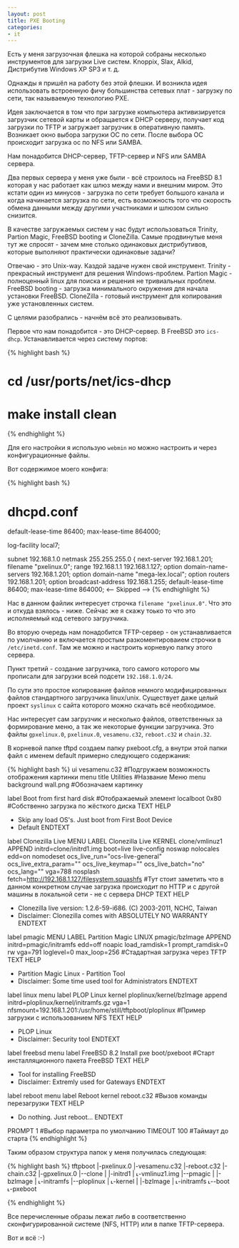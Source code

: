 ```yaml
---
layout: post
title: PXE Booting
categories:
- it
---
```

Есть у меня загрузочная флешка на которой собраны несколько инструментов для загрузки Live систем. Knoppix, Slax, Alkid, Дистрибутив Windows XP SP3 и т. д.

Однажды я пришёл на работу без этой флешки. И возникла идея использовать встроенную фичу большинства сетевых плат - загрузку по сети, так называемую технологию PXE.

Идея заключается в том что при загрузке компьютера активизируется загрузчик сетевой карты и обращается к DHCP серверу, получает код загрузки по TFTP и загружает загрузчик в оперативную память. Возникает окно выбора загрузки ОС по сети. После выбора ОС происходит загрузка ос по NFS или SAMBA.

Нам понадобится DHCP-сервер, TFTP-сервер и NFS или SAMBA сервера.

Два первых сервера у меня уже были - всё строилось на FreeBSD 8.1 которая у нас работает как шлюз между нами и внешним миром. Это кстати один из минусов - загрузка по сети требует большого канала и когда начинается загрузка по сети, есть возможность того что скорость обмена данными между другими участниками и шлюзом сильно снизится.

В качестве загружаемых систем у нас будут использоваться Trinity, Partion Magic, FreeBSD booting и CloneZilla.
Самые продвинутые меня тут же спросят - зачем мне столько одинаковых дистрибутивов, которые выполняют практически одинаковые задачи?

Отвечаю - это Unix-way. Каздой задаче нужен свой инструмент. Trinity - прекрасный инструмент для решения Windows-проблем. Partion Magic - полноценный linux для поиска и решения не тривиальных проблем. FreeBSD booting - загрузка минимального окружения для начала установки FreeBSD. CloneZilla - готовый инструмент для копирования уже установленных систем.

С целями разобрались - начнём всё это реализовывать.

Первое что нам понадобится - это DHCP-сервер. В FreeBSD это `ics-dhcp`. Устанавливается через систему портов:

{% highlight bash %}
# cd /usr/ports/net/ics-dhcp
# make install clean
{% endhighlight %}

Для его настройки я использую `webmin` но можно настроить и через конфигурационные файлы.

Вот содержимое моего конфига:

{% highlight bash %}
# dhcpd.conf

default-lease-time 86400;
max-lease-time 864000;

log-facility local7;

subnet 192.168.1.0 netmask 255.255.255.0 {
	next-server 192.168.1.201;
	filename "pxelinux.0";
	range 192.168.1.1 192.168.1.127;
	option domain-name-servers 192.168.1.201;
	option domain-name "mega-lex.local";
	option routers 192.168.1.201;
	option broadcast-address 192.168.1.255;
	default-lease-time 86400;
	max-lease-time 864000;
<-- Skipped -->
{% endhighlight %}

Нас в данном файлик интересует строчка `filename "pxelinux.0"`. Что это и откуда взялось - ниже. Сейчас же я скажу тоько то что это исполняемый код сетевого загрузчика.

Во вторую очередь нам понадобится TFTP-сервер - он устанавливается по умолчанию и включается простым разкоментироваием строчки в `/etc/inetd.conf`. Там же можно и настроить корневую папку этого сервера.

Пункт третий - создание загрузчика, того самого которого мы прописали для загрузки всей подсети `192.168.1.0/24`.

По сути это простое копирование файлов немного модифицированных файлов стандартного загрузчика linux/unix. Существует даже целый проект `syslinux` с сайта которого можно скачать всё необходимое.

Нас интересует сам загрузчик и несколько файлов, ответственных за формирование меню, а так же некоторые функции загрузчика. Это файлы `gpxelinux.0`, `pxelinux.0`, `vesamenu.c32`, `reboot.c32` и `chain.32`.

В корневой папке tftpd создаем папку pxeboot.cfg, а внутри этой папки файл с именем default примерно следующего содержания:

{% highlight bash %}
ui vesamenu.c32
#Подгружаем возможность отображения картинки
menu title Utilities
#Название Меню
menu background wall.png
#Обозначаем картинку

label Boot from first hard disk
#Отображаемый элемент
localboot 0x80
#Собственно загрузка по жёсткого диска
  TEXT HELP
  * Skip any load OS's. Just boot from First Boot Device
  * Default
  ENDTEXT

label Clonezilla Live
MENU LABEL Clonezilla Live
KERNEL clone/vmlinuz1
APPEND initrd=clone/initrd1.img boot=live live-config noswap nolocales edd=on nomodeset ocs_live_run="ocs-live-general"  ocs_live_extra_param="" ocs_live_keymap="" ocs_live_batch="no" ocs_lang="" vga=788 nosplash fetch=http://192.168.1.127/filesystem.squashfs
#Тут стоит заметить что в данном конкретном случае загрузка происходит по HTTP и с другой машины в локальной сети - не с сервера DHCP
  TEXT HELP
  * Clonezilla live version: 1.2.6-59-i686. (C) 2003-2011, NCHC, Taiwan
  * Disclaimer: Clonezilla comes with ABSOLUTELY NO WARRANTY
  ENDTEXT

label pmagic
MENU LABEL Partition Magic
LINUX pmagic/bzImage
APPEND initrd=pmagic/initramfs edd=off noapic load_ramdisk=1 prompt_ramdisk=0 rw vga=791 loglevel=0 max_loop=256
#Стадартная загрузка через TFTP
  TEXT HELP
  * Partition Magic Linux - Partition Tool
  * Disclaimer: Some time used tool for Administrators
  ENDTEXT

label linux
menu label PLOP Linux
kernel ploplinux/kernel/bzImage
append initrd=ploplinux/kernel/initramfs.gz vga=1 nfsmount=192.168.1.201:/usr/home/still/tftpboot/ploplinux
#Пример загрузки с использованием NFS
  TEXT HELP
  * PLOP Linux
  * Disclaimer: Security tool
  ENDTEXT

label freebsd
menu label FreeBSD 8.2 Install
pxe boot/pxeboot
#Старт инсталляционного пакета FreeBSD
  TEXT HELP
  * Tool for installing FreeBSD
  * Disclaimer: Extremly used for Gateways
  ENDTEXT

label reboot
menu label Reboot
kernel reboot.c32
#Вызов команды перезагрузки
  TEXT HELP
  * Do nothing. Just reboot...
  ENDTEXT

PROMPT 1
#Выбор параметра по умолчанию
TIMEOUT 100
#Таймаут до старта
{% endhighlight %}

Таким образом структура папок у меня получилась следующая:

{% highlight bash %}
tftpboot
|-pxelinux.0
|-vesamenu.c32
|-reboot.c32
|-chain.c32
|-gpxelinux.0
|--clone
|  |-initrd1
|  ˪-vmlinuz1.img
|--pmagic
|  |-bzImage
|  ˪-initramfs
|--ploplinux
|  ˪-kernel
|    |-bzImage
|    ˪-initramfs
˪--boot
   ˪-pxeboot

{% endhighlight %}

Все перечисленные образы лежат либо в соответственно сконфигурированной системе (NFS, HTTP) или в папке TFTP-сервера.

Вот и всё :-)
